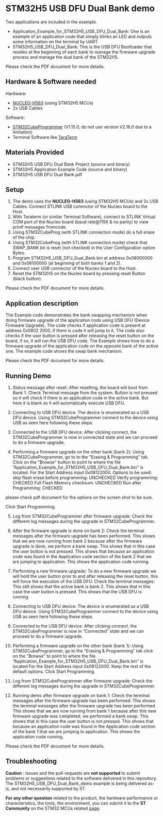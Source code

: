 # STM32H5 USB DFU Dual Bank demo
 
Two applications are included in the example.    
- Application_Example_for_STM32H5_USB_DFU_Dual_Bank: One is an example of an application code that simply blinks an LED and outputs some information on the terminal by UART.   
- STM32H5_USB_DFU_Dual_Bank: This is the USB DFU Bootloader that resides at the beginning of each bank to manage the firmware upgrade process and manage the dual bank of the STM32H5.

Please check the PDF document for more details.

## Hardware & Software needed

Hardware:
- [NUCLEO-H563](https://www.st.com/en/evaluation-tools/nucleo-h563zi.html) (using STM32H5 MCUs)
- 2x USB Cables

Software:
- [STM32CubeProgrammer](https://www.st.com/en/development-tools/stm32cubeprog.html) (V1.15.0, do not use version V2.16.0 due to a limitation)
- Terminal Software like [TeraTerm](https://teratermproject.github.io/index-en.html)

## Materials Provided

- STM32H5 USB DFU Dual Bank Project (source and binary)
- STM32H5 Application Example Code (source and binary)
- STM32H5 USB DFU Dual Bank.pdf

## Setup

1) The demo uses the **NUCLEO-H563** (using STM32H5 MCUs) and 2x USB Cables.
Connect STLINK USB conenctor of the Nucleo board to the Host.
2) With Teraterm (or similar Terminal Software), connect to STLINK Virtual COM port of the Nucleo board (baud rate@115K & no parity) to view printf messages fromcode. 
3) Using STM32CubeProg (with STLINK connection mode) do a full erase of the chip.
4) Using STM32CubeProg (with STLINK connection mode) check that SWAP_BANK bit is reset (not checked) in the User Configuration option Bytes.
5) Program STM32H5_USB_DFU_Dual_Bank.bin at address 0x08000000 and 0x08100000 (at beginning of both banks 1 and 2).
6) Connect user USB connector of the Nucleo board to the Host.
7) Reset the STM32H5 on the Nucleo board by pressing reset Button (black button).

Please check the PDF document for more details.

## Application description
The Example code demonstrates the bank swapping mechanism when doing
firmware upgrade of the application code using USB DFU (Device Firmware Upgrade).
The code checks if application code is present at address 0x0802 2000, if there is code it will jump to it.
The code also checks if the user button is pressed after releasing the reset button on the board, if so, it will run the USB DFU code.
The Example shows how to do a firmware upgrade of the application code on the opposite bank of the active one.
The example code shows the swap bank mechanism.

Please check the PDF document for more details.

## Running Demo

1) Status message after reset:
After resetting, the board will boot from Bank 1.
Check Terminal message from the system.
Button is not pressed so it will check if there is an application code in the active bank.
But here it is blank so it will automatically execute USB DFU.

2) Connecting to USB DFU device:
The device is enumerated as a USB DFU device.
Using STM32CubeProgrammer connect to the device using USB as seen here following these steps.

3) Connected to the USB DFU device:
After clicking connect, the STM32CubeProgrammer is now in connected state and we can proceed to do a firmware upgrade.

4) Performing a firmware upgrade on the other bank (bank 2):
Using STM32CubeProgrammer, go to to the "Erasing & Programming" tab. Click on the "Browse" button to point to where the file “Application_Example_for_STM32H5_USB_DFU_Dual_Bank.bin” is located.
For the Start Address input 0x08122000.
Options to be used:
skip flash erase before programming: UNCHECKED
Verify programming: CHECKED
Full Flash Memory checksum: UNCHECKED
Run after Programming: CHECKED

please check pdf document for the options on the screen shot to be sure.

Click Start Programming.

5) Log from STM32CubeProgrammer after firmware upgrade:
Check the different log messages during the upgrade in STM32CubeProgrammer.

6) After the firmware upgrade is done on bank 2:
Check the terminal messages after the firmware upgrade has been performed.
This shows that we are now running from bank 2 because after the firmware upgrade is done, we perform a bank swap.
This shows that in this case the user button is not pressed.
This shows that because an application code was found in the Application code section of the bank 2 that we are jumping to application.
This shows the application code running.

7) Performing a new firmware upgrade:
To do a new firmware upgrade we will hold the user button prior to and after releasing the reset button, this will force the execution of the USB DFU.
Check the terminal messages:
This still shows that the active bank is bank 2.
This shows that in this case the user button is pressed.
This shows that the USB DFU is running.

8) Connecting to USB DFU device:
The device is enumerated as a USB DFU device.
Using STM32CubeProgrammer
connect to the device using USB as seen here following these steps.

9) Connected to the USB DFU device:
After clicking connect, the STM32CubeProgrammer is now in “Connected” state and we can proceed to do a firmware upgrade.

10) Performing a firmware upgrade on the other bank (bank 1):
Using STM32CubeProgrammer, go to the "Erasing & Programming" tab click on the "Browse" to point to where the file “Application_Example_for_STM32H5_USB_DFU_Dual_Bank.bin” is located
For the Start Address input 0x08122000.
Keep the rest of the default options.
Click Start Programming.

11) Log from STM32CubeProgrammer after firmware upgrade:
Check the different log messages during the upgrade in STM32CubeProgrammer.

12) Running demo after firmware upgrade on bank 1:
Check the terminal messages after the firmware upgrade has been performed:
This shows the terminal messages after the firmware upgrade has been performed.
This shows that we are now running from bank 1 because after this new firmware upgrade was completed, we performed a bank swap.
This shows that in this case the user button is not pressed.
This shows that because an application code was found in the
Application code section of the bank 1 that we are jumping to application.
This shows the application code running.

Please check the PDF document for more details.

## Troubleshooting

**Caution** : Issues and the pull-requests are **not supported** to submit problems or suggestions related to the software delivered in this repository. The STM32H5_USB_DFU_Dual_Bank_demo example is being delivered as-is, and not necessarily supported by ST.

**For any other question** related to the product, the hardware performance or characteristics, the tools, the environment, you can submit it to the **ST Community** on the STM32 MCUs related [page](https://community.st.com/s/topic/0TO0X000000BSqSWAW/stm32-mcus).